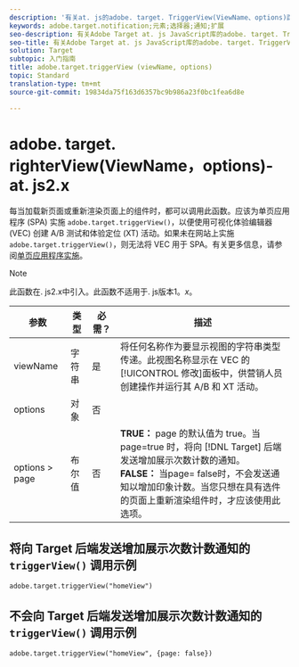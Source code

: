 ```yaml
---
description: '有关at. js的adobe. target. TriggerView(ViewName、options)函数的信息。 '
keywords: adobe.target.notification;元素;选择器;通知;扩展
seo-description: 有关Adobe Target at. js JavaScript库的adobe. target. TriggerView(ViewName、options)函数的信息。
seo-title: 有关Adobe Target at. js JavaScript库的adobe. target. TriggerView(ViewName、options)函数的信息。
solution: Target
subtopic: 入门指南
title: adobe.target.triggerView (viewName, options)
topic: Standard
translation-type: tm+mt
source-git-commit: 19834da75f163d6357bc9b986a23f0bc1fea6d8e

---
```



# adobe. target. righterView(ViewName，options)- at. js2.x

每当加载新页面或重新渲染页面上的组件时，都可以调用此函数。应该为单页应用程序 (SPA) 实施 `adobe.target.triggerView()`，以便使用可视化体验编辑器 (VEC) 创建 A/B 测试和体验定位 (XT) 活动。如果未在网站上实施 `adobe.target.triggerView()`，则无法将 VEC 用于 SPA。有关更多信息，请参阅[单页应用程序实施](/help/c-implementing-target/c-implementing-target-for-client-side-web/how-to-deployatjs/target-atjs-single-page-application.md)。

>[!NOTE]
>
>此函数在. js2.x中引入。此函数不适用于. js版本1。*x*。

| 参数 | 类型 | 必需？ | 描述 |
| --- | --- | --- | --- |
| viewName | 字符串 | 是 | 将任何名称作为要显示视图的字符串类型传递。此视图名称显示在 VEC 的[!UICONTROL 修改]面板中，供营销人员创建操作并运行其 A/B 和 XT 活动。 |
| options | 对象 | 否 |
| options &gt; page | 布尔值 | 否 | **TRUE：** page 的默认值为 true。当 page=true 时，将向 [!DNL Target] 后端发送增加展示次数计数的通知。<br>**FALSE：** 当page= false时，不会发送通知以增加印象计数。当您只想在具有选件的页面上重新渲染组件时，才应该使用此选项。 |

## 将向 Target 后端发送增加展示次数计数通知的 `triggerView()` 调用示例

```
adobe.target.triggerView("homeView")
```

## 不会向 Target 后端发送增加展示次数计数通知的 `triggerView()` 调用示例

```
adobe.target.triggerView("homeView", {page: false})
```
